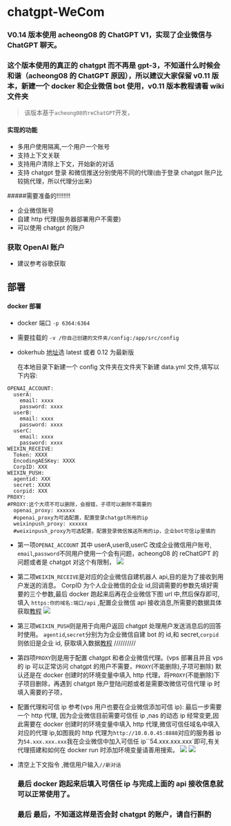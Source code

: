 # chatgpt-WeCom

### V0.14 版本使用 acheong08 的 ChatGPT V1，实现了企业微信与 ChatGPT 聊天。

### 这个版本使用的真正的 chatgpt 而不再是 gpt-3，不知道什么时候会和谐（acheong08 的 ChatGPT 原因），所以建议大家保留 v0.11 版本，新建一个 docker 和企业微信 bot 使用，v0.11 版本教程请看 wiki 文件夹

> 该版本基于`acheong08的reChatGPT`开发，

#### 实现的功能

- 多用户使用隔离,一个用户一个账号
- 支持上下文关联
- 支持用户清除上下文，开始新的对话
- 支持 chatgpt 登录 和微信推送分别使用不同的代理(由于登录 chatgpt 账户比较挑代理，所以代理分出来)

#####需要准备的!!!!!!!!

- 企业微信账号
- 自建 http 代理(服务器部署用户不需要)
- 可以使用 chatgpt 的账户

### 获取 OpenAI 账户

- 建议参考谷歌获取

## 部署

#### docker 部署

- docker 端口 `-p 6364:6364`
- 需要挂载的 `-v /你自己创建的文件夹/config:/app/src/config`

- dokerhub [地址](https://hub.docker.com/r/yummys/chatgpt-wecom)选 latest 或者 0.12 为最新版

  在本地目录下新建一个 config 文件夹在文件夹下新建 data.yml 文件,填写以下内容:

```YML
OPENAI_ACCOUNT:
  userA:
    email: xxxx
    password: xxxx
  userB:
    email: xxxx
    password: xxxx
  userC:
    email: xxxx
    password: xxxx
WEIXIN_RECEIVE:
  Token: XXXX
  EncodingAESKey: XXXX
  CorpID: XXX
WEIXIN_PUSH:
  agentid: XXX
  secret: XXXX
  corpid: XXX
PROXY:
#PROXY:这个大项不可以删除，会报错，子项可以删除不需要的
  openai_proxy: xxxxxx
  #openai_proxy为可选配置，配置登录chatgpt所用的ip
  weixinpush_proxy: xxxxxx
  #weixinpush_proxy为可选配置，配置登录微信推送所用的ip，企业bot可信ip里填的
```

- 第一项`OPENAI_ACCOUNT` 其中 userA,userB,userC 改成企业微信用户账号, `email`,`password`不同用户使用一个会有问题，acheong08 的 reChatGPT 的问题或者是 chatgpt 对这个有限制，
  <a href="https://sm.ms/image/cVypGqJbvgnSmRO" target="_blank"><img src="https://s2.loli.net/2023/02/10/cVypGqJbvgnSmRO.png" ></a>
- 第二项`WEIXIN_RECEIVE`是对应的企业微信自建机器人 api,目的是为了接收到用户发送的消息。
  CorpID 为个人企业微信的企业 id,回调需要的参数先填好需要的三个参数,最后 docker 跑起来后再在企业微信下图 url 中,然后保存即可,填入 `https:你的域名:端口/api` ,配置企业微信 api 接收消息,所需要的数据具体获取[教程](https://blog.csdn.net/zhaofuqiangmycomm/article/details/121633551)
  <a href="https://sm.ms/image/MfTPKUzNHI3Lrjq" target="_blank"><img src="https://s2.loli.net/2023/02/10/MfTPKUzNHI3Lrjq.png" ></a>
- 第三项`WEIXIN_PUSH`则是用于向用户返回 chatgpt 处理用户发送消息后的回答时使用。
  `agentid`,`secret`分别为为企业微信自建 bot 的 id,和 secret,`corpid`则依旧是企业 id, 获取填入数据[教程](https://www.pushplus.plus/doc/extend/cp.html#%E5%85%B7%E4%BD%93%E6%AD%A5%E9%AA%A4%E5%A6%82%E4%B8%8B)
  //////////
- 第四项`PROXY`则是用于配置 chatgpt 和者企业微信代理。(vps 部署且并且 vps 的 ip 可以正常访问 chatgpt 的用户不需要，`PROXY`(不能删除),子项可删除)
  默认还是在 docker 创建时的环境变量中填入 http 代理，将`PROXY`(不能删除)下子项目删除，再遇到 chatgpt 账户登陆问题或者是需要改微信可信代理 ip 时填入需要的子项，
- 配置代理和可信 ip 参考(vps 用户也要在企业微信添加可信 ip):
  最后一步需要一个 http 代理, 因为企业微信目前需要可信任 ip ,nas 的动态 ip 经常变更,因此需要在 docker 创建时的环境变量中填入 http 代理,微信可信任域名中填入对应的代理 ip,如图我的 http 代理为`http://10.0.0.45:8888`对应的服务器 ip 为`54.xxx.xxx.xxx`我在企业微信中加入可信任 ip``54.xxx.xxx.xxx`即可,有关代理搭建和如何在 docker run 时添加环境变量请善用搜索。
  <a href="https://sm.ms/image/ehZ7JEHQA6c53xm" target="_blank"><img src="https://s2.loli.net/2023/02/10/ehZ7JEHQA6c53xm.png" ></a>
  <a href="https://sm.ms/image/cz7yPgkrJLl2I1q" target="_blank"><img src="https://s2.loli.net/2023/02/10/cz7yPgkrJLl2I1q.png" ></a>

- 清空上下文指令 ,微信用户输入`//新对话`

  ### 最后 docker 跑起来后填入可信任 ip 与完成上面的 api 接收信息就可以正常使用了。

  ### 最后 最后，不知道这样是否会封 chatgpt 的账户，请自行斟酌
